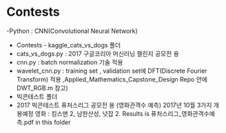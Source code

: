 # Contests

-Python : CNN(Convolutional Neural Network)
- Contests - kaggle_cats_vs_dogs 폴더
- cats_vs_dogs.py : 2017 구글코리아 머신러닝 챌린지 공모전 용
- cnn.py : batch normalization 기술 적용
- wavelet_cnn.py : training set , validation set에 DFT(Discrete Fourier Transform) 적용 ,Applied_Mathematics_Capstone_Design Repo 안에
DWT_RGB.m 참고)
- 빅콘테스트 폴더
- 2017 빅콘테스트 퓨처스리그 공모전 용 (영화관객수 예측)
2017년 10월 3가지 개봉예정 영화 : 킹스맨 2, 남한산성, 넛잡 2.
Results is 퓨처스리그_영화관객수예측.pdf in this folder
